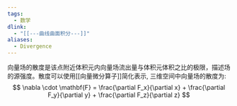 ```yaml
---
tags:
  - 数学
dlink:
  - "[[---曲线曲面积分---]]"
aliases:
  - Divergence
---
```

向量场的散度是该点附近体积元内向量场流出量与体积元体积之比的极限，描述场的源强度。散度可以使用[[向量微分算子]]简化表示, 三维空间中向量场的散度为: 
$$ \nabla \cdot \mathbf{F} = \frac{\partial F_x}{\partial x} + \frac{\partial F_y}{\partial y} + \frac{\partial F_z}{\partial z} $$
